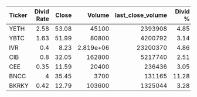 | Ticker   |   Divid Rate |   Close |         Volume |   last_close_volume |   Divid % | 5_Days_pos   | above_SMA_50   |
|:---------|-------------:|--------:|---------------:|--------------------:|----------:|:-------------|:---------------|
| YETH     |         2.58 |   53.08 |  45100         |             2393908 |      4.85 | False        | True           |
| YBTC     |         1.63 |   51.99 |  80800         |             4200792 |      3.14 | False        | True           |
| IVR      |         0.4  |    8.23 |      2.819e+06 |            23200370 |      4.86 | False        | False          |
| CIB      |         0.8  |   32.05 | 162800         |             5217740 |      2.51 | False        | False          |
| CEE      |         0.35 |   11.59 |  20400         |              236436 |      3.05 | False        | True           |
| BNCC     |         4    |   35.45 |   3700         |              131165 |     11.28 | True         | True           |
| BKRKY    |         0.42 |   12.79 | 103600         |             1325044 |      3.28 | True         | False          |